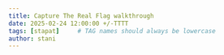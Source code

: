 ```yaml
---
title: Capture The Real Flag walkthrough
date: 2025-02-24 12:00:00 +/-TTTT
tags: [stapat]     # TAG names should always be lowercase
author: stani
---
```



